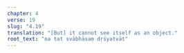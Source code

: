 ```yaml
---
chapter: 4
verse: 19
slug: "4.19"
translation: "[But] it cannot see itself as an object."
root_text: "na tat svābhāsaṃ dṛśyatvāt"
---
```



